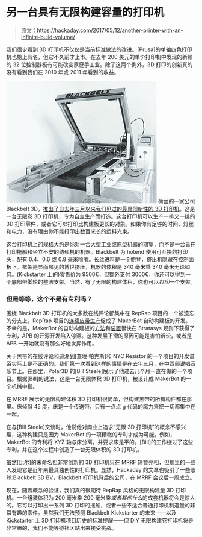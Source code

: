 # 另一台具有无限构建容量的打印机

> 原文：<https://hackaday.com/2017/05/12/another-printer-with-an-infinite-build-volume/>

我们很少看到 3D 打印机不仅仅是当前标准做法的改进。[Prusa]的单轴四色打印机也榜上有名，但它不久前才上市。在去年 200 美元的单价打印机中发现的新颖的 32 位控制器板有可能改变家庭手工业。除了这两个例外，3D 打印的创新真的没有看到我们在 2010 年或 2011 年看到的收益。

[![](img/be10125ab5b2a57454f23dd88b53bc5e.png)](https://hackaday.com/wp-content/uploads/2017/05/2q.jpg) 荷兰的一家公司 Blackbelt 3D，[推出了自去年三月以来我们见过的最具创新性的 3D 打印机](http://blackbelt-3d.com/)。这是一台无限卷 3D 打印机，专为自主生产而打造。这台打印机可以生产一排又一排的 3D 打印零件，或者它可以打印比构建板更长的对象。如果你有足够的时间、灯丝和电力，没有理由你不能打印出数百米长的塑料光束。

这台打印机上的规格大约是你对一台大型工业或原型机器的期望，而不是一台旨在打印拖船和坐立不安的纺纱机的机器。Blackbelt 为 hotend 使用可互换的打印头，配有 0.4、0.6 或 0.8 毫米喷嘴。长丝进料是一个鲍登，挤出机隐藏在控制面板下。框架是显而易见的博世挤压，机器的体积是 340 毫米乘 340 毫米无论如何。(Kickstarter 上的)零售价为 9500€，但额外支付 3000€，你还可以得到一个底部带脚轮的整洁支架。当然，有了无限的构建体积，你也可以*打印*一个支架。

### 但是等等，这个不是有专利吗？

围绕 Blackbelt 3D 打印机的大多数在线评论都集中在 RepRap 项目的一个被遗忘的分支上。RepRap 项目的[连续皮带生产](http://blog.reprap.org/2010/07/continuous-belt-production.html)促成了 MakerBot 自动构建板的开发。不幸的是，MakerBot 的自动构建板的[方法](https://www.google.com/patents/US8287794?dq=inassignee:%22Makerbot+Industries%22&hl=en&sa=X&ei=Ht5nUoTKF87wkQe5mYCYBg&ved=0CFoQ6AEwBQ)和[装置](https://www.google.com/patents/US8282380?dq=inassignee:%22Makerbot+Industries%22&ei=Ht5nUoTKF87wkQe5mYCYBg)很快在 Stratasys 规则下获得了专利，APB 的开源开发陷入停滞。这种发展下滑的原因可能是害怕诉讼，或者是 APB 一开始就没有那么好地发挥作用。

关于黑带的在线评论和追溯到[查理·帕克斯]和 NYC Resistor 的一个项目的开发谱系实际上是不正确的。我们第一次看到这样的事情是在去年三月，在中西部说唱音乐节上。在那里，Polar3D 的[Bill Steele]展示了他过去几个月一直在做的一个项目。根据[Bill]的说法，这是一台无限体积 3D 打印机，被设计成 MakerBot 的一个机械中指。

在 MRRF 展示的无限构建体积 3D 打印机很简单，但构建黑带的所有构件都在那里。床倾斜 45 度，床是一个传送带，只有一点点 g 代码的魔力来把一切都集中在一起。

在与[Bill Steele]交谈时，他说他对商业上追求“无限 3D 打印机”的概念不感兴趣，这种构建只是因为 MakerBot 的一项糟糕的专利才成为可能。例如，MakerBot 的专利将 XYZ 轴与床分离，并要求床是平的。[Bill]的工作绕过了这些专利，并在这个过程中创造了一台无限体积的 3D 打印机。

虽然[比尔]的未命名但非常创新的 3D 打印机只在 MRRF 短暂亮相，但那里的一些人发现它是近年来最具独创性的打印机。显然，Hackaday 的文章也吸引了一些眼球:Blackbelt 3D BV，Blackbelt 打印机背后的公司，在 MRRF 会议后一周成立。

现在，随着概念的验证，我们真的很期待 RepRap 风格的无限构建量 3D 打印机。一台组装体积为 200 毫米乘 200 毫米乘*或者其他什么*的成套机器将会是惊人的。它可以打印出一系列 3D 打印的拖船，或者一些不适合普通打印机制造量的非常有趣的零件。虽然我们无法预测 Blackbelt Kickstarter 的未来——以及 Kickstarter 上 3D 打印机项目历史的标准提醒——但 DIY 无限构建卷打印机将是非常棒的，我们不能等待社区站出来接受挑战。